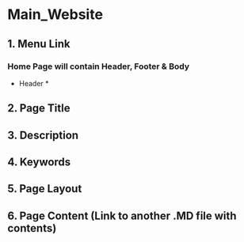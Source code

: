 # Main_Website

## 1. Menu Link

### Home Page will contain Header, Footer & Body

* Header
  *  


## 2. Page Title
## 3. Description
## 4. Keywords
## 5. Page Layout
## 6. Page Content (Link to another .MD file with contents)
